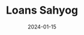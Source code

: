 ---
title: "Loans Sahyog"
date: 2024-01-15
draft: false
layout: "single"
description: "Comprehensive loan solutions and financing assistance for all your personal and business funding needs."
icon: "credit-card"
overview: "Professional loan advisory services designed to help you secure the best financing solutions for personal, business, and investment needs through strategic loan planning and competitive rate negotiations."
cta_text: "Book A Free Consultation"
cta_link: "#contact"

feature_badges:
  - title: "Competitive"
    subtitle: "Best interest rates through strong lender relationships"
  - title: "Fast"
    subtitle: "Quick loan processing and approval assistance"
  - title: "Comprehensive"
    subtitle: "Complete range of loan products and solutions"

services_section:
  title: "Our Loan Services"
  description: "Complete loan solutions designed to meet your financing needs with competitive rates and flexible terms across various loan categories."
  services:
    - title: "Home Loan Advisory"
      description: "Home loan solutions with competitive rates, flexible terms, and complete documentation assistance."
      icon: "home"
    - title: "Business Loan Services"
      description: "Working capital, equipment financing, and expansion loans for businesses of all sizes."
      icon: "briefcase"
    - title: "Personal Loan Solutions"
      description: "Unsecured personal loans for various needs with quick processing and competitive interest rates."
      icon: "user"
    - title: "Vehicle Loan Assistance"
      description: "Car and two-wheeler loans with attractive rates and flexible repayment options."
      icon: "truck"

approach_section:
  title: "Our Loan Advisory Approach"
  description: "We provide comprehensive loan advisory services focused on securing the best financing solutions through strategic planning and lender negotiations."
  approaches:
    - title: "Needs Assessment"
      description: "Detailed analysis of your financing requirements to identify the most suitable loan products."
      icon: "clipboard-check"
    - title: "Rate Comparison"
      description: "Comprehensive comparison of interest rates and terms across multiple lenders for best deals."
      icon: "bar-chart"
    - title: "Documentation Support"
      description: "Complete assistance with loan documentation, application process, and compliance requirements."
      icon: "file-text"
    - title: "Credit Enhancement"
      description: "Strategies to improve credit profile and loan eligibility for better rates and approval chances."
      icon: "trending-up"
    - title: "Processing Assistance"
      description: "End-to-end support throughout the loan processing cycle until final disbursement."
      icon: "clock"
    - title: "Post-Approval Support"
      description: "Ongoing support for loan management, prepayment planning, and refinancing opportunities."
      icon: "headphones"

testimonials_section:
  title: "What Our Loan Clients Say"
  testimonials:
    - name: "Suresh Agarwal"
      role: "Software Professional"
      feedback: "VittSeva helped me get a home loan at 0.5% lower rate than what I was initially offered. Their negotiation skills and lender relationships saved me lakhs."
      rating: 5
    - name: "Neha Kapoor"
      role: "Small Business Owner"
      feedback: "Business loan approval was seamless with their documentation support. Got working capital funding at competitive rates without any hassle."
      rating: 5
    - name: "Rahul Singh"
      role: "Marketing Manager"
      feedback: "Personal loan for my daughter's education was processed quickly. Transparent process and excellent rate negotiation made it stress-free."
      rating: 5
    - name: "Pooja Sharma"
      role: "Entrepreneur"
      feedback: "Vehicle loan for my business fleet was structured perfectly with flexible EMIs. Their advisory saved me significant interest costs."
      rating: 5
    - name: "Vinod Kumar"
      role: "Government Employee"
      feedback: "Credit profile improvement strategies helped me get loan approval that was initially rejected. Professional and effective service."
      rating: 5

cta_section:
  title: "Get the Best Loan Deals"
  description: "Ready to secure financing at the best rates and terms? Contact our loan experts today for personalized loan advisory services."
  button_text: "Get Loan Assistance"
---